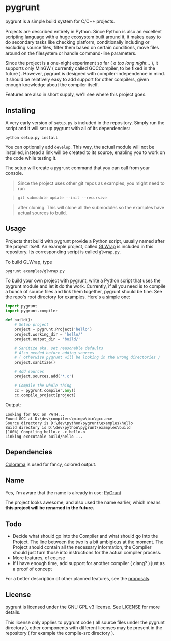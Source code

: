 # pygrunt #

pygrunt is a simple build system for C/C++ projects.

Projects are described entirely in Python. Since Python is also an excellent scripting language
with a huge ecosystem built around it, it makes easy to do secondary tasks like checking platform,
conditionally including or excluding source files, filter them based on certain conditions,
move files around on the filesystem or handle command-line parameters.

Since the project is a one-night experiment so far ( *a too long night...* ), it supports only
MinGW ( currently called GCCCompiler, to be fixed in the future ). However, pygrunt is designed
with compiler-independence in mind. It should be relatively easy to add support for other
compilers, given enough knowledge about the compiler itself.

Features are also in short supply, we'll see where this project goes.

## Installing ##

A very early version of ``setup.py`` is included in the repository. Simply run the script and
it will set up pygrunt with all of its dependencies:

``python setup.py install``

You can optionally add ``develop``. This way, the actual module will not be installed, instead
a link will be created to its source, enabling you to work on the code while testing it.

The setup will create a ``pygrunt`` command that you can call from your console.

> Since the project uses other git repos as examples, you might need to run

> ``git submodule update --init --recursive``

> after cloning.
> This will clone all the submodules so the examples have actual sources to build.

## Usage ##

Projects that build with pygrunt provide a Python script, usually named after the project itself.
An example project, called [GLWrap](https://github.com/elementbound/glwrap) is included in this
repository. Its corresponding script is called ``glwrap.py``.

To build GLWrap, type

``pygrunt examples/glwrap.py``

To build your own project with pygrunt, write a Python script that uses the pygrunt module and
let it do the work. Currently, if all you need is to compile a bunch of source files and link
them together, pygrunt should be fine. See the repo's root directory for examples.
Here's a simple one:

```python
import pygrunt
import pygrunt.compiler

def build():
    # Setup project
    project = pygrunt.Project('hello')
    project.working_dir = 'hello/'
    project.output_dir = 'build/'

    # Sanitize aka. set reasonable defaults
    # Also needed before adding sources
    # ( otherwise pygrunt will be looking in the wrong directories )
    project.sanitize()

    # Add sources
    project.sources.add('*.c')

    # Compile the whole thing
    cc = pygrunt.compiler.any()
    cc.compile_project(project)

```

Output:
```
Looking for GCC on PATH...
Found GCC at D:\dev\compilers\mingw\bin\gcc.exe
Source directory is D:\dev\python\pygrunt\examples\hello
Build directory is D:\dev\python\pygrunt\examples\build
[100%] Compiling hello.c -> hello.o
Linking executable build/hello ...
```

## Dependencies ##

[Colorama](https://pypi.python.org/pypi/colorama) is used for fancy, colored output.

## Name ##

Yes, I'm aware that the name is already in use: [PyGrunt](https://github.com/Mayo-QIN/pygrunt)

The project looks awesome, and also used the name earlier, which means **this project will be renamed
in the future.**

## Todo ##

* Decide what should go into the Compiler and what should go into the Project. The line between
    the two is a bit ambigious at the moment. The Project should contain all the necessary
    information, the Compiler should just turn those into instructions for the actual compiler
    process.
* More features, of course
* If I have enough time, add support for another compiler ( clang? ) just as a proof of concept

For a better description of other planned features, see the [proposals](proposed.md).

## License ##

pygrunt is licensed under the GNU GPL v3 license. See [LICENSE](LICENSE) for more details.

This license only applies to pygrunt code ( all source files under the pygrunt directory ),
other components with different licenses may be present in the repository ( for example the
compile-src directory ).
